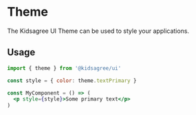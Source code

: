 # Theme

The Kidsagree UI Theme can be used to style your applications.

## Usage

```jsx
import { theme } from '@kidsagree/ui'

const style = { color: theme.textPrimary }

const MyComponent = () => (
  <p style={style}>Some primary text</p>
)
```
